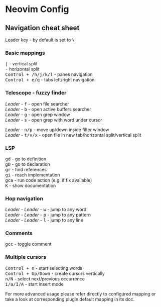 # Neovim Config

## Navigation cheat sheet

Leader key - by default is set to <kbd>\\</kbd>

### Basic mappings

<kbd>|</kbd> - vertical split  
<kbd>-</kbd> horizontal split  
<kbd>Control + /h/j/k/l</kbd> - panes navigation  
<kbd>Control + e/q</kbd> - tabs left/right navigation  

### Telescope - fuzzy finder
<i>Leader</i> - <kbd>f</kbd> - open file searcher  
<i>Leader</i> - <kbd>b</kbd> - open active buffers searcher  
<i>Leader</i> - <kbd>g</kbd> - open grep window  
<i>Leader</i> - <kbd>s</kbd> - open grep with word under cursor

<i>Leader</i> - <kbd>n/p</kbd> - move up/down inside filter window  
<i>Leader</i> - <kbd>t/v/x</kbd> - open file in new tab/horizontal split/vertical split  

### LSP
<kbd>gd</kbd> - go to definition  
<kbd>gD</kbd> - go to declaration  
<kbd>gr</kbd> - find references  
<kbd>gi</kbd> - reach implementation  
<kbd>gca</kbd> - run code action (e.g. if fix available)  
<kbd>K</kbd> - show documentation  

### Hop navigation
<i>Leader</i> - <i>Leader</i> - <kbd>w</kbd> - jump to any word  
<i>Leader</i> - <i>Leader</i> - <kbd>p</kbd> - jump to any pattern  
<i>Leader</i> - <i>Leader</i> - <kbd>l</kbd> - jump to any line   

### Comments
<kbd>gcc</kbd> - toggle comment

### Multiple cursors
<kbd>Control + n</kbd> - start selecting words  
<kbd>Control + Up/Down</kbd> - create cursors vertically  
<kbd>n/N</kbd> - select next/previous occurrence  
<kbd>i/a/I/A</kbd> - start insert mode   

For more advanced usage please refer directly to configured mapping or take a look at corresponding plugin default mapping in its doc.
